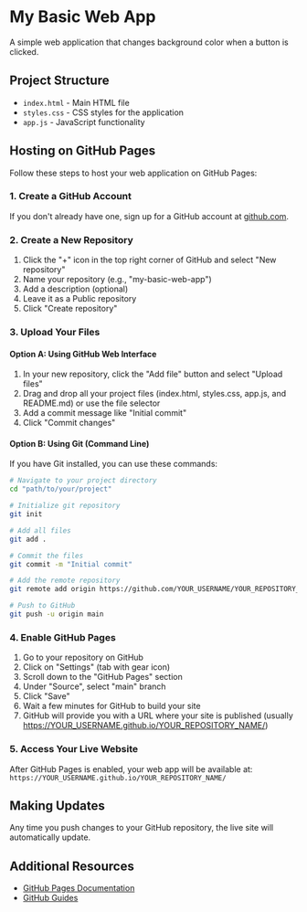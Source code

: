 # My Basic Web App

A simple web application that changes background color when a button is clicked.

## Project Structure

- `index.html` - Main HTML file
- `styles.css` - CSS styles for the application
- `app.js` - JavaScript functionality

## Hosting on GitHub Pages

Follow these steps to host your web application on GitHub Pages:

### 1. Create a GitHub Account

If you don't already have one, sign up for a GitHub account at [github.com](https://github.com).

### 2. Create a New Repository

1. Click the "+" icon in the top right corner of GitHub and select "New repository"
2. Name your repository (e.g., "my-basic-web-app")
3. Add a description (optional)
4. Leave it as a Public repository
5. Click "Create repository"

### 3. Upload Your Files

#### Option A: Using GitHub Web Interface

1. In your new repository, click the "Add file" button and select "Upload files"
2. Drag and drop all your project files (index.html, styles.css, app.js, and README.md) or use the file selector
3. Add a commit message like "Initial commit"
4. Click "Commit changes"

#### Option B: Using Git (Command Line)

If you have Git installed, you can use these commands:

```bash
# Navigate to your project directory
cd "path/to/your/project"

# Initialize git repository
git init

# Add all files
git add .

# Commit the files
git commit -m "Initial commit"

# Add the remote repository
git remote add origin https://github.com/YOUR_USERNAME/YOUR_REPOSITORY_NAME.git

# Push to GitHub
git push -u origin main
```

### 4. Enable GitHub Pages

1. Go to your repository on GitHub
2. Click on "Settings" (tab with gear icon)
3. Scroll down to the "GitHub Pages" section
4. Under "Source", select "main" branch
5. Click "Save"
6. Wait a few minutes for GitHub to build your site
7. GitHub will provide you with a URL where your site is published (usually https://YOUR_USERNAME.github.io/YOUR_REPOSITORY_NAME/)

### 5. Access Your Live Website

After GitHub Pages is enabled, your web app will be available at:
`https://YOUR_USERNAME.github.io/YOUR_REPOSITORY_NAME/`

## Making Updates

Any time you push changes to your GitHub repository, the live site will automatically update.

## Additional Resources

- [GitHub Pages Documentation](https://docs.github.com/en/pages)
- [GitHub Guides](https://guides.github.com/)